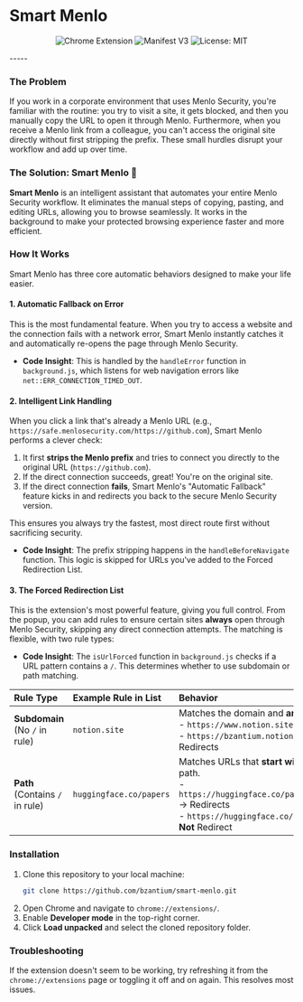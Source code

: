 # Smart Menlo

<p align="center">
<img src="[https://img.shields.io/badge/Chrome-Extension-brightgreen.svg](https://www.google.com/search?q=https://img.shields.io/badge/Chrome-Extension-brightgreen.svg)" alt="Chrome Extension">
<img src="[https://img.shields.io/badge/Manifest-V3-blue.svg](https://www.google.com/search?q=https://img.shields.io/badge/Manifest-V3-blue.svg)" alt="Manifest V3">
<img src="[https://img.shields.io/badge/License-MIT-lightgrey.svg](https://www.google.com/search?q=https://img.shields.io/badge/License-MIT-lightgrey.svg)" alt="License: MIT">
</p>
-----

### The Problem

If you work in a corporate environment that uses Menlo Security, you're familiar with the routine: you try to visit a site, it gets blocked, and then you manually copy the URL to open it through Menlo. Furthermore, when you receive a Menlo link from a colleague, you can't access the original site directly without first stripping the prefix. These small hurdles disrupt your workflow and add up over time.

### The Solution: Smart Menlo 🚀

**Smart Menlo** is an intelligent assistant that automates your entire Menlo Security workflow. It eliminates the manual steps of copying, pasting, and editing URLs, allowing you to browse seamlessly. It works in the background to make your protected browsing experience faster and more efficient.

### How It Works

Smart Menlo has three core automatic behaviors designed to make your life easier.

#### 1\. Automatic Fallback on Error

This is the most fundamental feature. When you try to access a website and the connection fails with a network error, Smart Menlo instantly catches it and automatically re-opens the page through Menlo Security.

  * **Code Insight**: This is handled by the `handleError` function in `background.js`, which listens for web navigation errors like `net::ERR_CONNECTION_TIMED_OUT`.

#### 2\. Intelligent Link Handling

When you click a link that's already a Menlo URL (e.g., `https://safe.menlosecurity.com/https://github.com`), Smart Menlo performs a clever check:

1.  It first **strips the Menlo prefix** and tries to connect you directly to the original URL (`https://github.com`).
2.  If the direct connection succeeds, great\! You're on the original site.
3.  If the direct connection **fails**, Smart Menlo's "Automatic Fallback" feature kicks in and redirects you back to the secure Menlo Security version.

This ensures you always try the fastest, most direct route first without sacrificing security.

  * **Code Insight**: The prefix stripping happens in the `handleBeforeNavigate` function. This logic is skipped for URLs you've added to the Forced Redirection List.

#### 3\. The Forced Redirection List

This is the extension's most powerful feature, giving you full control. From the popup, you can add rules to ensure certain sites **always** open through Menlo Security, skipping any direct connection attempts. The matching is flexible, with two rule types:

  * **Code Insight**: The `isUrlForced` function in `background.js` checks if a URL pattern contains a `/`. This determines whether to use subdomain or path matching.

| Rule Type | Example Rule in List | Behavior |
| :--- | :--- | :--- |
| **Subdomain**<br>(No `/` in rule) | `notion.site` | Matches the domain and **any subdomain**.<br>- `https://www.notion.site` -> Redirects<br>- `https://bzantium.notion.site` -> Redirects |
| **Path**<br>(Contains `/` in rule) | `huggingface.co/papers` | Matches URLs that **start with** that exact path.<br>- `https://huggingface.co/papers/2305.12345` -> Redirects<br>- `https://huggingface.co/models` -> **Does Not** Redirect |

### Installation

1.  Clone this repository to your local machine:
    ```sh
    git clone https://github.com/bzantium/smart-menlo.git
    ```
2.  Open Chrome and navigate to `chrome://extensions/`.
3.  Enable **Developer mode** in the top-right corner.
4.  Click **Load unpacked** and select the cloned repository folder.

### Troubleshooting

If the extension doesn't seem to be working, try refreshing it from the `chrome://extensions` page or toggling it off and on again. This resolves most issues.